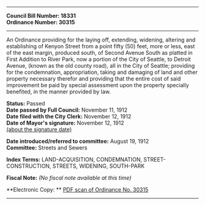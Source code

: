 * * * * *  
  
**Council Bill Number: [](#h0)[](#h2)18331**   
**Ordinance Number: 30315**  
  
* * * * *  
  
An Ordinance providing for the laying off, extending, widening, altering and establishing of Kenyon Street from a point fifty (50) feet, more or less, east of the east margin, produced south, of Second Avenue South as platted in First Addition to River Park, now a portion of the City of Seattle, to Detroit Avenue, (known as the old county road), all in the City of Seattle; providing for the condemnation, appropriation, taking and damaging of land and other property necessary therefor and providing that the entire cost of said improvement be paid by special assessment upon the property specially benefited, in the manner provided by law.  
  
**Status:** Passed   
**Date passed by Full Council:** November 11, 1912   
**Date filed with the City Clerk:** November 12, 1912   
**Date of Mayor's signature:** November 12, 1912   
[(about the signature date)](/~public/approvaldate.htm)   
  
  
**Date introduced/referred to committee:** August 19, 1912   
**Committee:** Streets and Sewers   
  
**Index Terms:** LAND-ACQUISITION, CONDEMNATION, STREET-CONSTRUCTION, STREETS, WIDENING, SOUTH-PARK  
  
**Fiscal Note:** *(No fiscal note available at this time)*  
  
**Electronic Copy: ** [PDF scan of Ordinance No. 30315](/~archives/Ordinances/Ord_30315.pdf)  
  
* * * * *  
